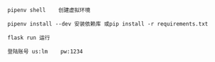 ```
pipenv shell    创建虚拟环境
```

```
pipenv install --dev 安装依赖库 或pip install -r requirements.txt 
```

```
flask run 运行
```

```
登陆账号 us:lm    pw:1234
```


